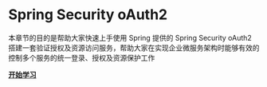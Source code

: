 # Spring Security oAuth2

本章节的目的是帮助大家快速上手使用 Spring 提供的 Spring Security oAuth2 搭建一套验证授权及资源访问服务，帮助大家在实现企业微服务架构时能够有效的控制多个服务的统一登录、授权及资源保护工作

[**开始学习**](/md/spring-security-oauth2/1、简介)